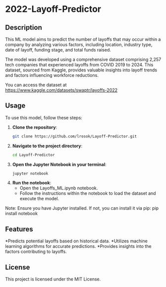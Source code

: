 # 2022-Layoff-Predictor

## Description
This ML model aims to predict the number of layoffs that may occur within a company by analyzing various factors, including location, industry type, date of layoff, funding stage, and total funds raised.

The model was developed using a comprehensive dataset comprising 2,257 tech companies that experienced layoffs from COVID 2019 to 2024. This dataset, sourced from Kaggle, provides valuable insights into layoff trends and factors influencing workforce reductions.

You can access the dataset at https://www.kaggle.com/datasets/swaptr/layoffs-2022

## Usage
To use this model, follow these steps:
1. **Clone the repository**:
   ```bash
   git clone https://github.com/lrosok/Layoff-Predictor.git
2. **Navigate to the project directory**:
   ```bash
   cd Layoff-Predictor
4. **Open the Jupyter Notebook in your terminal**:
   ```bash
   jupyter notebook
6. **Run the notebook**:
   - Open the Layoffs_ML.ipynb notebook.
   - Follow the instructions within the notebook to load the dataset and execute the model.

Note: Ensure you have Jupyter installed. If not, you can install it via pip:
pip install notebook

## Features
*Predicts potential layoffs based on historical data.
*Utilizes machine learning algorithms for accurate predictions.
*Provides insights into the factors contributing to layoffs.

## License
This project is licensed under the MIT License.

